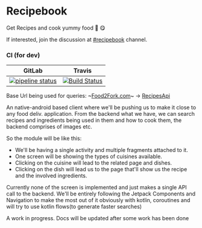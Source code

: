 # Recipebook
Get Recipes and cook yummy food 🎊 😋

If interested, join the discussion at [#recipebook](https://discord.gg/F5euNCUE7z) channel.


### CI (for dev)
|GitLab|Travis|
|---------------|----------------|
|[![pipeline status](https://gitlab.com/s-ayush2903/Recipebook/badges/dev/pipeline.svg)](https://gitlab.com/s-ayush2903/Recipebook/-/commits/dev)|[![Build Status](https://travis-ci.com/s-ayush2903/Recipebook.svg?branch=dev)](https://travis-ci.com/s-ayush2903/Recipebook)| 

Base Url being used for queries: 
~[Food2Fork.com](http://food2fork.com)~ ->  [RecipesApi](http://recipesapi.herokuapp.com/)

An native-android based client where we'll be pushing us to make it close to any food deliv. application. From the backend what we have, we can search recipes and ingredients being used in them and how to cook them, the backend comprises of images etc.

So the module will be like this:
* We'll be having a single activity and multiple fragments attached to it.
* One screen will be showing the types of cuisines available.
* Clicking on the cuisine will lead to the related page and dishes.
* Clicking on the dish will lead us to the page that'll show us the recipe and the involved ingredients. 

Currently none of the screen is implemented and just makes a single API call to the backend. We'll be entirely following the Jetpack Components and Navigation to make the most out of it obviously with kotlin, coroutines and will try to use kotlin flows(to generate faster searches)

A work in progress.
Docs will be updated after some work has been done
